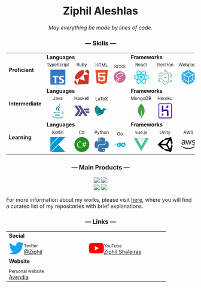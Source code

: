 <div align="center">
  <h1>Ziphil Aleshlas</h1>
</div>
<div align="center">
  <i>May everything be made by lines of code.</i>
</div>


<div align="center">
  <h3>— Skills —</h3>
</div>
<table align="center">
  <tr>
    <td rowspan="2"><b>Proficient</b></td>
    <td colspan="4"><b>Languages</b></td><td colspan="3"><b>Frameworks</b></td>
  </tr>
  <tr>
    <td width="80" align="center"><sup>TypeScript</sup><br><img width="40" src="icon/typescript.svg"></td>
    <td width="80" align="center"><sup>Ruby</sup><br><img width="40" src="icon/ruby.svg"></td>
    <td width="80" align="center"><sup>HTML</sup><br><img width="40" src="icon/html.svg"></td>
    <td width="80" align="center"><sup>SCSS</sup><br><img width="40" src="icon/sass.svg"></td>
    <td width="80" align="center"><sup>React</sup><br><img width="40" src="icon/react.svg"></td>
    <td width="80" align="center"><sup>Electron</sup><br><img width="40" src="icon/electron.svg"></td>
    <td width="80" align="center"><sup>Webpack</sup><br><img width="40" src="icon/webpack.svg"></td>
  </tr>
  <tr>
    <td rowspan="2"><b>Intermediate</b></td>
    <td colspan="4"><b>Languages</b></td><td colspan="3"><b>Frameworks</b></td>
  </tr>
  <tr>
    <td width="80" align="center"><sup>Java</sup><br><img width="40" src="icon/java.svg"></td>
    <td width="80" align="center"><sup>Haskell</sup><br><img width="40" src="icon/haskell.svg"></td>
    <td width="80" align="center"><sup>LaTeX</sup><br><img width="40" src="icon/latex.svg"></td>
    <td colspan="1"></td>
    <td width="80" align="center"><sup>MongoDB</sup><br><img width="40" src="icon/mongodb.svg"></td>
    <td width="80" align="center"><sup>Heroku</sup><br><img width="40" src="icon/heroku.svg"></td>
    <td colspan="1"></td>
  </tr>
  <tr>
    <td rowspan="2"><b>Learning</b></td>
    <td colspan="4"><b>Languages</b></td><td colspan="3"><b>Frameworks</b></td>
  </tr>
  <tr>
    <td width="80" align="center"><sup>Kotlin</sup><br><img width="40" src="icon/kotlin.svg"></td>
    <td width="80" align="center"><sup>C#</sup><br><img width="40" src="icon/csharp.svg"></td>
    <td width="80" align="center"><sup>Python</sup><br><img width="40" src="icon/python.svg"></td>
    <td width="80" align="center"><sup>Go</sup><br><img width="40" src="icon/go.svg"></td>
    <td width="80" align="center"><sup>vue.js</sup><br><img width="40" src="icon/vue.svg"></td>
    <td width="80" align="center"><sup>Unity</sup><br><img width="40" src="icon/unity.svg"></td>
    <td width="80" align="center"><sup>AWS</sup><br><img width="40" src="icon/amazonaws.svg"></td>
  </tr>
</table>

<div align="center">
  <h3>— Main Products —</h3>
</div>
<div align="center">
<a href="https://github.com/Ziphil/ZpdicOnlineNova"><img src="https://github-readme-stats.vercel.app/api/pin/?username=Ziphil&repo=ZpdicOnlineNova" width="350"></a>
<a href="https://github.com/Ziphil/ConlangPortal"><img src="https://github-readme-stats.vercel.app/api/pin/?username=Ziphil&repo=ConlangPortal" width="350"></a><br>
<a href="https://github.com/Ziphil/TypescriptZatlin"><img src="https://github-readme-stats.vercel.app/api/pin/?username=Ziphil&repo=TypescriptZatlin" width="350"></a>
<a href="https://github.com/Ziphil/ZenithalMathWeb"><img src="https://github-readme-stats.vercel.app/api/pin/?username=Ziphil&repo=ZenithalMathWeb" width="350"></a>
</div>

For more information about my works, please visit [here](https://github.com/Ziphil/Repositories), where you will find a curated list of my repositories with brief explanations.

<div align="center">
  <h3>— Links —</h3>
</div>
<table align="center">
  <tr><td colspan="2"><b>Social</b></td></tr>
  <tr>
    <td width="200">
      <img src="icon/twitter.svg" width="40" align="left">
      <sub>Twitter</sub><br><a href="https://twitter.com/Ziphil">@Ziphil</a>
    </td>
    <td width="200">
      <img src="icon/youtube.svg" width="40" align="left">
      <sub>YouTube</sub><br><a href="https://www.youtube.com/channel/UCF2sTP1NGBVFr79aJiKprsg">Ziphil Shaleiras</a>
    </td>
  </tr>
  <tr><td colspan="2"><b>Website</b></td></tr>
  <tr>
    <td width="200">
      <sub>Personal website</sub><br><a href="http://ziphil.com">Avendia</a>
    </td>
    <td width="200"></td>
  </tr>
</table>
